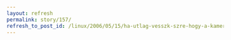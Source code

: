 ```yaml
---
layout: refresh
permalink: story/157/
refresh_to_post_id: /linux/2006/05/15/ha-utlag-vesszk-szre-hogy-a-kamernk-rja-rosszul-jr
---
```

